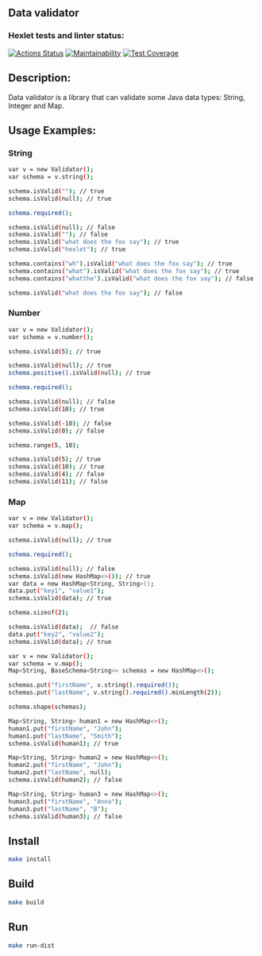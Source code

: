 ## Data validator
### Hexlet tests and linter status:
[![Actions Status](https://github.com/Sentenzos/java-project-78/actions/workflows/hexlet-check.yml/badge.svg)](https://github.com/Sentenzos/java-project-78/actions)
[![Maintainability](https://api.codeclimate.com/v1/badges/bb90d8506cb08e580c08/maintainability)](https://codeclimate.com/github/Sentenzos/java-project-78/maintainability)
[![Test Coverage](https://api.codeclimate.com/v1/badges/bb90d8506cb08e580c08/test_coverage)](https://codeclimate.com/github/Sentenzos/java-project-78/test_coverage)

## Description:
Data validator is a library that can validate some Java data types: String, Integer and Map. 

## Usage Examples:

### String

```bash
var v = new Validator();
var schema = v.string();

schema.isValid(""); // true
schema.isValid(null); // true

schema.required();

schema.isValid(null); // false
schema.isValid(""); // false
schema.isValid("what does the fox say"); // true
schema.isValid("hexlet"); // true

schema.contains("wh").isValid("what does the fox say"); // true
schema.contains("what").isValid("what does the fox say"); // true
schema.contains("whatthe").isValid("what does the fox say"); // false

schema.isValid("what does the fox say"); // false
```

### Number

```bash
var v = new Validator();
var schema = v.number();

schema.isValid(5); // true

schema.isValid(null); // true
schema.positive().isValid(null); // true

schema.required();

schema.isValid(null); // false
schema.isValid(10); // true

schema.isValid(-10); // false
schema.isValid(0); // false

schema.range(5, 10);

schema.isValid(5); // true
schema.isValid(10); // true
schema.isValid(4); // false
schema.isValid(11); // false
```

### Map

```bash
var v = new Validator();
var schema = v.map();

schema.isValid(null); // true

schema.required();

schema.isValid(null); // false
schema.isValid(new HashMap<>()); // true
var data = new HashMap<String, String>();
data.put("key1", "value1");
schema.isValid(data); // true

schema.sizeof(2);

schema.isValid(data);  // false
data.put("key2", "value2");
schema.isValid(data); // true
```

```bash
var v = new Validator();
var schema = v.map();
Map<String, BaseSchema<String>> schemas = new HashMap<>();

schemas.put("firstName", v.string().required());
schemas.put("lastName", v.string().required().minLength(2));

schema.shape(schemas);

Map<String, String> human1 = new HashMap<>();
human1.put("firstName", "John");
human1.put("lastName", "Smith");
schema.isValid(human1); // true

Map<String, String> human2 = new HashMap<>();
human2.put("firstName", "John");
human2.put("lastName", null);
schema.isValid(human2); // false

Map<String, String> human3 = new HashMap<>();
human3.put("firstName", "Anna");
human3.put("lastName", "B");
schema.isValid(human3); // false
```

## Install
```bash
make install
```

## Build
```bash
make build
```

## Run
```bash
make run-dist
```
